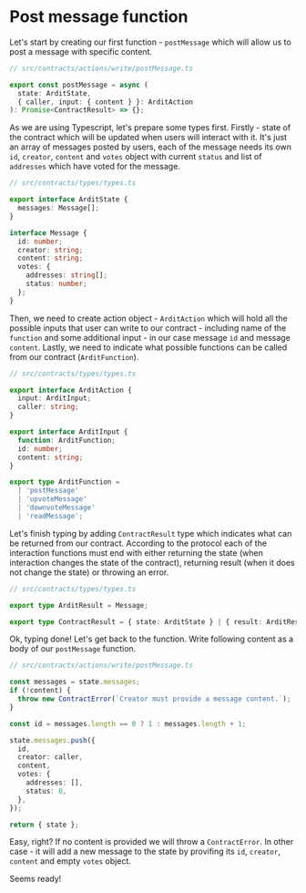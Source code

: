 # Post message function

Let's start by creating our first function - `postMessage` which will allow us to post a message with specific content.

```ts
// src/contracts/actions/write/postMessage.ts

export const postMessage = async (
  state: ArditState,
  { caller, input: { content } }: ArditAction
): Promise<ContractResult> => {};
```

As we are using Typescript, let's prepare some types first. Firstly - state of the contract which will be updated when users will interact with it. It's just an array of messages posted by users, each of the message needs its own `id`, `creator`, `content` and `votes` object with current `status` and list of `addresses` which have voted for the message.

```ts
// src/contracts/types/types.ts

export interface ArditState {
  messages: Message[];
}

interface Message {
  id: number;
  creator: string;
  content: string;
  votes: {
    addresses: string[];
    status: number;
  };
}
```

Then, we need to create action object - `ArditAction` which will hold all the possible inputs that user can write to our contract - including name of the `function` and some additional input - in our case message `id` and message `content`. Lastly, we need to indicate what possible functions can be called from our contract (`ArditFunction`).

```ts
// src/contracts/types/types.ts

export interface ArditAction {
  input: ArditInput;
  caller: string;
}

export interface ArditInput {
  function: ArditFunction;
  id: number;
  content: string;
}

export type ArditFunction =
  | 'postMessage'
  | 'upvoteMessage'
  | 'downvoteMessage'
  | 'readMessage';
```

Let's finish typing by adding `ContractResult` type which indicates what can be returned from our contract. According to the protocol each of the interaction functions must end with either returning the state (when interaction changes the state of the contract), returning result (when it does not change the state) or throwing an error.

```ts
// src/contracts/types/types.ts

export type ArditResult = Message;

export type ContractResult = { state: ArditState } | { result: ArditResult };
```

Ok, typing done! Let's get back to the function. Write following content as a body of our `postMessage` function.

```ts
// src/contracts/actions/write/postMessage.ts

const messages = state.messages;
if (!content) {
  throw new ContractError(`Creator must provide a message content.`);
}

const id = messages.length == 0 ? 1 : messages.length + 1;

state.messages.push({
  id,
  creator: caller,
  content,
  votes: {
    addresses: [],
    status: 0,
  },
});

return { state };
```

Easy, right? If no content is provided we will throw a `ContractError`. In other case - it will add a new message to the state by provifing its `id`, `creator`, `content` and empty `votes` object.

Seems ready!

